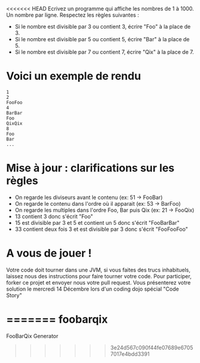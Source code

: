 <<<<<<< HEAD
Ecrivez un programme qui affiche les nombres de 1 à 1000. Un nombre par ligne. Respectez les règles suivantes :

 * Si le nombre est divisible par 3 ou contient 3, écrire "Foo" à la place de 3.
 * Si le nombre est divisible par 5 ou contient 5, écrire "Bar" à la place de 5.
 * Si le nombre est divisible par 7 ou contient 7, écrire "Qix" à la place de 7.


Voici un exemple de rendu
=========================

	1
	2
	FooFoo
	4
	BarBar
	Foo
	QixQix
	8
	Foo
	Bar
	...
	
Mise à jour : clarifications sur les règles
===========================================

 * On regarde les diviseurs avant le contenu (ex: 51 -> FooBar)
 * On regarde le contenu dans l'ordre où il apparait (ex: 53 -> BarFoo)
 * On regarde les multiples dans l'ordre Foo, Bar puis Qix (ex: 21 -> FooQix)
 * 13 contient 3 donc s'écrit "Foo"
 * 15 est divisible par 3 et 5 et contient un 5 donc s'écrit "FooBarBar"
 * 33 contient deux fois 3  et est divisible par 3 donc s'écrit "FooFooFoo"

A vous de jouer !
=================

Votre code doit tourner dans une JVM, si vous faites des trucs inhabituels, laissez nous des instructions pour faire tourner votre code. 
Pour participer, forker ce projet et envoyer nous votre pull request.
Vous présenterez votre solution le mercredi 14 Décembre lors d'un coding dojo spécial "Code Story"

=======
foobarqix
=========

FooBarQix Generator
>>>>>>> 3e24d567c090f44fe07689e67057017e4bdd3391
